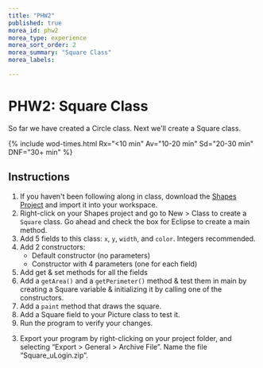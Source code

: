 ```yaml
---
title: "PHW2"
published: true
morea_id: phw2
morea_type: experience
morea_sort_order: 2
morea_summary: "Square Class"
morea_labels:

---
```


# PHW2: Square Class

So far we have created a Circle class. Next we'll create a Square class.

{% include wod-times.html Rx="<10 min" Av="10-20 min" Sd="20-30 min" DNF="30+ min" %}

## Instructions

<!--1. *Start your timer* -->
1. If you haven't been following along in class, download the [Shapes Project](Shapes_phw2.zip) and import it into your workspace.
2. Right-click on your Shapes project and go to New > Class to create a `Square` class. Go ahead and check the box for Eclipse to create a main method.
1. Add 5 fields to this class: `x`, `y`, `width`, and `color`. Integers recommended.
2. Add 2 constructors:
    * Default constructor (no parameters)
    * Constructor with 4 parameters (one for each field)
3. Add get & set methods for all the fields
4. Add a `getArea()` and a `getPerimeter()` method & test them in main by creating a Square variable & initializing it by calling one of the constructors.
4. Add a `paint` method that draws the square. 
4. Add a Square field to your Picture class to test it.
2. Run the program to verify your changes.
<!--1. *Stop your timer*-->
3. Export your program by right-clicking on your project folder, and selecting “Export > General > Archive File”. Name the file “Square_uLogin.zip”.



<!-- started @ 10 am -->

<!--## Demonstration

 Once you've finished doing the WOD a single time, watch me do it:

{% include youtube.html id="dnU6XB0O8Nk" %}

{% include wod-warning.html %}

### My Final Project

[Shapes_pwod2.zip](Shapes_pwod2.zip)-->